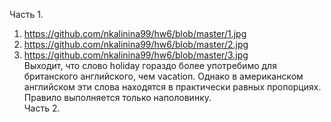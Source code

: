 Часть 1.  
1. https://github.com/nkalinina99/hw6/blob/master/1.jpg    
2. https://github.com/nkalinina99/hw6/blob/master/2.jpg  
3. https://github.com/nkalinina99/hw6/blob/master/3.jpg    
Выходит, что слово holiday гораздо более употребимо для британского английского, чем vacation. Однако в американском английском эти слова находятся в практически равных пропорциях. Правило выполняется только наполовинку.  
Часть 2.  
